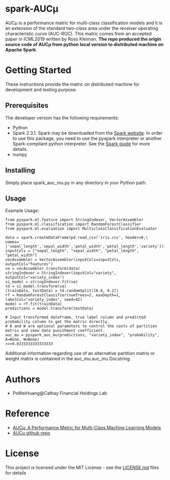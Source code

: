 # spark-AUCμ
AUCμ is a performance matric for multi-class classification models and it is an extension of the standard two-class area under the receiver operating characteristic curve (AUC-ROC). This matric comes from an accepted paper in ICML2019 written by Ross Kleiman. **The repo produced the origin source code of AUCμ from python local version to distributed machine on Apache Spark**.

# Getting Started
These instructions provide the matric on distributed machine for development and testing purpose.

## Prerequisites
The developer version has the following requirements: 
* Python
* Spark 2.3.1. Spark may be downloaded from the [Spark website](https://spark.apache.org/). In order to use this package, you need to use the pyspark interpreter or another Spark-compliant python interpreter. See the [Spark guide](https://spark.apache.org/docs/latest/rdd-programming-guide.html) for more details.
* numpy

## Installing
Simply place spark_auc_mu.py in any directory in your Python path.

## Usage
Example Usage:

    from pyspark.ml.feature import StringIndexer, VectorAssembler
    from pyspark.ml.classification import RandomForestClassifier
    from pyspark.ml.evaluation import MulticlassClassificationEvaluator

    data = spark.createDataFrame(pd.read_csv('iris.csv', header=0,\
    names=['sepal_length','sepal_width','petal_width','petal_length','variety']))
    inputCols = ["sepal_length", "sepal_width", "petal_length", "petal_width"]
    vecAssembler = VectorAssembler(inputCols=inputCols, outputCol="features")
    va = vecAssembler.transform(data)
    stringIndexer = StringIndexer(inputCol="variety", outputCol="variety_index")
    si_model = stringIndexer.fit(va)
    td = si_model.transform(va)
    (trainData, testData) = td.randomSplit([0.8, 0.2])
    rf = RandomForestClassifier(numTrees=2, maxDepth=1, labelCol="variety_index", seed=42)
    model = rf.fit(trainData)
    predictions = model.transform(testData)
    
    # Input transformed dataframe, true label column and predicted probability column to get the matric directly.
    # A and W are optional parameters to control the costs of partition matrix and skew data punishment coefficient.
    auc_mu = pyspark_auc_mu(predictions, "variety_index", "probability", A=None, W=None)
    >>>0.8333333333333333
    
Additional information regarding use of an alternative partition matrix or weight matrix is contained in the auc_mu.auc_mu Docstring.

# Authors
* PoWeiHuang@Cathay Financial Holdings Lab

# Reference
* [AUCµ: A Performance Metric for Multi-Class Machine Learning Models](http://proceedings.mlr.press/v97/kleiman19a/kleiman19a.pdf)
* [AUCµ github repo](https://github.com/kleimanr/auc_mu)

# License
This project is licensed under the MIT License - see the [LICENSE.md](https://github.com/poweihuang/spark-aucmu/blob/master/LICENSE) files for details
